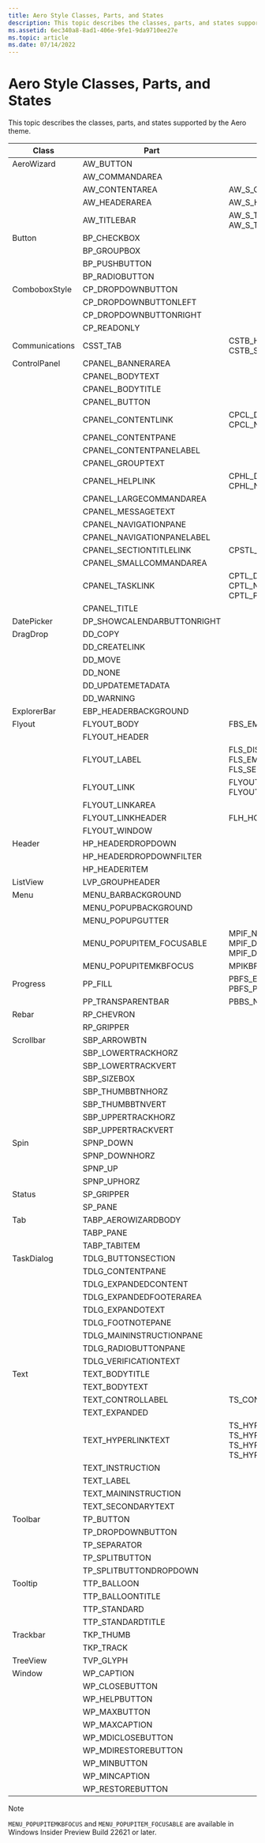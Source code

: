 ```yaml
---
title: Aero Style Classes, Parts, and States
description: This topic describes the classes, parts, and states supported by the Aero theme.
ms.assetid: 6ec340a8-8ad1-406e-9fe1-9da9710ee27e
ms.topic: article
ms.date: 07/14/2022
---
```


# Aero Style Classes, Parts, and States

This topic describes the classes, parts, and states supported by the Aero theme.



| Class          | Part                        | States                                                                                     |
|----------------|-----------------------------|--------------------------------------------------------------------------------------------|
| AeroWizard     | AW\_BUTTON                  |                                                                                            |
|                | AW\_COMMANDAREA             |                                                                                            |
|                | AW\_CONTENTAREA             | AW\_S\_CONTENTAREA\_NOMARGIN                                                               |
|                | AW\_HEADERAREA              | AW\_S\_HEADERAREA\_NOMARGIN                                                                |
|                | AW\_TITLEBAR                | AW\_S\_TITLEBAR\_ACTIVE, AW\_S\_TITLEBAR\_INACTIVE                                         |
| Button         | BP\_CHECKBOX                |                                                                                            |
|                | BP\_GROUPBOX                |                                                                                            |
|                | BP\_PUSHBUTTON              |                                                                                            |
|                | BP\_RADIOBUTTON             |                                                                                            |
| ComboboxStyle  | CP\_DROPDOWNBUTTON          |                                                                                            |
|                | CP\_DROPDOWNBUTTONLEFT      |                                                                                            |
|                | CP\_DROPDOWNBUTTONRIGHT     |                                                                                            |
|                | CP\_READONLY                |                                                                                            |
| Communications | CSST\_TAB                   | CSTB\_HOT, CSTB\_NORMAL, CSTB\_SELECTED                                                    |
| ControlPanel   | CPANEL\_BANNERAREA          |                                                                                            |
|                | CPANEL\_BODYTEXT            |                                                                                            |
|                | CPANEL\_BODYTITLE           |                                                                                            |
|                | CPANEL\_BUTTON              |                                                                                            |
|                | CPANEL\_CONTENTLINK         | CPCL\_DISABLED, CPCL\_HOT, CPCL\_NORMAL, CPCL\_PRESSED                                     |
|                | CPANEL\_CONTENTPANE         |                                                                                            |
|                | CPANEL\_CONTENTPANELABEL    |                                                                                            |
|                | CPANEL\_GROUPTEXT           |                                                                                            |
|                | CPANEL\_HELPLINK            | CPHL\_DISABLED, CPHL\_HOT, CPHL\_NORMAL, CPHL\_PRESSED                                     |
|                | CPANEL\_LARGECOMMANDAREA    |                                                                                            |
|                | CPANEL\_MESSAGETEXT         |                                                                                            |
|                | CPANEL\_NAVIGATIONPANE      |                                                                                            |
|                | CPANEL\_NAVIGATIONPANELABEL |                                                                                            |
|                | CPANEL\_SECTIONTITLELINK    | CPSTL\_HOT, CPSTL\_NORMAL                                                                  |
|                | CPANEL\_SMALLCOMMANDAREA    |                                                                                            |
|                | CPANEL\_TASKLINK            | CPTL\_DISABLED, CPTL\_HOT, CPTL\_NORMAL, CPTL\_PAGE, CPTL\_PRESSED                         |
|                | CPANEL\_TITLE               |                                                                                            |
| DatePicker     | DP\_SHOWCALENDARBUTTONRIGHT |                                                                                            |
| DragDrop       | DD\_COPY                    |                                                                                            |
|                | DD\_CREATELINK              |                                                                                            |
|                | DD\_MOVE                    |                                                                                            |
|                | DD\_NONE                    |                                                                                            |
|                | DD\_UPDATEMETADATA          |                                                                                            |
|                | DD\_WARNING                 |                                                                                            |
| ExplorerBar    | EBP\_HEADERBACKGROUND       |                                                                                            |
| Flyout         | FLYOUT\_BODY                | FBS\_EMPHASIZED, FBS\_NORMAL                                                               |
|                | FLYOUT\_HEADER              |                                                                                            |
|                | FLYOUT\_LABEL               | FLS\_DISABLED, FLS\_EMPHASIZED, FLS\_NORMAL, FLS\_SELECTED                                 |
|                | FLYOUT\_LINK                | FLYOUTLINK\_HOVER, FLYOUTLINK\_NORMAL                                                      |
|                | FLYOUT\_LINKAREA            |                                                                                            |
|                | FLYOUT\_LINKHEADER          | FLH\_HOVER, FLH\_NORMAL                                                                    |
|                | FLYOUT\_WINDOW              |                                                                                            |
| Header         | HP\_HEADERDROPDOWN          |                                                                                            |
|                | HP\_HEADERDROPDOWNFILTER    |                                                                                            |
|                | HP\_HEADERITEM              |                                                                                            |
| ListView       | LVP\_GROUPHEADER            |                                                                                            |
| Menu           | MENU\_BARBACKGROUND         |                                                                                            |
|                | MENU\_POPUPBACKGROUND       |                                                                                            |
|                | MENU\_POPUPGUTTER           |                                                                                            |
|                | MENU\_POPUPITEM\_FOCUSABLE  | MPIF\_NORMAL, MPIF\_HOT, MPIF\_DISABLED, MPIF\_DISABLEDHOT                                                                                           |
|                | MENU\_POPUPITEMKBFOCUS      | MPIKBFOCUS\_NORMAL                                                                         |
| Progress       | PP\_FILL                    | PBFS\_ERROR, PBFS\_PARTIAL, PBFS\_PAUSED                                                   |
|                | PP\_TRANSPARENTBAR          | PBBS\_NORMAL, PBBS\_PARTIAL                                                                |
| Rebar          | RP\_CHEVRON                 |                                                                                            |
|                | RP\_GRIPPER                 |                                                                                            |
| Scrollbar      | SBP\_ARROWBTN               |                                                                                            |
|                | SBP\_LOWERTRACKHORZ         |                                                                                            |
|                | SBP\_LOWERTRACKVERT         |                                                                                            |
|                | SBP\_SIZEBOX                |                                                                                            |
|                | SBP\_THUMBBTNHORZ           |                                                                                            |
|                | SBP\_THUMBBTNVERT           |                                                                                            |
|                | SBP\_UPPERTRACKHORZ         |                                                                                            |
|                | SBP\_UPPERTRACKVERT         |                                                                                            |
| Spin           | SPNP\_DOWN                  |                                                                                            |
|                | SPNP\_DOWNHORZ              |                                                                                            |
|                | SPNP\_UP                    |                                                                                            |
|                | SPNP\_UPHORZ                |                                                                                            |
| Status         | SP\_GRIPPER                 |                                                                                            |
|                | SP\_PANE                    |                                                                                            |
| Tab            | TABP\_AEROWIZARDBODY        |                                                                                            |
|                | TABP\_PANE                  |                                                                                            |
|                | TABP\_TABITEM               |                                                                                            |
| TaskDialog     | TDLG\_BUTTONSECTION         |                                                                                            |
|                | TDLG\_CONTENTPANE           |                                                                                            |
|                | TDLG\_EXPANDEDCONTENT       |                                                                                            |
|                | TDLG\_EXPANDEDFOOTERAREA    |                                                                                            |
|                | TDLG\_EXPANDOTEXT           |                                                                                            |
|                | TDLG\_FOOTNOTEPANE          |                                                                                            |
|                | TDLG\_MAININSTRUCTIONPANE   |                                                                                            |
|                | TDLG\_RADIOBUTTONPANE       |                                                                                            |
|                | TDLG\_VERIFICATIONTEXT      |                                                                                            |
| Text           | TEXT\_BODYTITLE             |                                                                                            |
|                | TEXT\_BODYTEXT              |                                                                                            |
|                | TEXT\_CONTROLLABEL          | TS\_CONTROLLABEL\_DISABLED                                                                 |
|                | TEXT\_EXPANDED              |                                                                                            |
|                | TEXT\_HYPERLINKTEXT         | TS\_HYPERLINK\_DISABLED, TS\_HYPERLINK\_HOT, TS\_HYPERLINK\_NORMAL, TS\_HYPERLINK\_PRESSED |
|                | TEXT\_INSTRUCTION           |                                                                                            |
|                | TEXT\_LABEL                 |                                                                                            |
|                | TEXT\_MAININSTRUCTION       |                                                                                            |
|                | TEXT\_SECONDARYTEXT         |                                                                                            |
| Toolbar        | TP\_BUTTON                  |                                                                                            |
|                | TP\_DROPDOWNBUTTON          |                                                                                            |
|                | TP\_SEPARATOR               |                                                                                            |
|                | TP\_SPLITBUTTON             |                                                                                            |
|                | TP\_SPLITBUTTONDROPDOWN     |                                                                                            |
| Tooltip        | TTP\_BALLOON                |                                                                                            |
|                | TTP\_BALLOONTITLE           |                                                                                            |
|                | TTP\_STANDARD               |                                                                                            |
|                | TTP\_STANDARDTITLE          |                                                                                            |
| Trackbar       | TKP\_THUMB                  |                                                                                            |
|                | TKP\_TRACK                  |                                                                                            |
| TreeView       | TVP\_GLYPH                  |                                                                                            |
| Window         | WP\_CAPTION                 |                                                                                            |
|                | WP\_CLOSEBUTTON             |                                                                                            |
|                | WP\_HELPBUTTON              |                                                                                            |
|                | WP\_MAXBUTTON               |                                                                                            |
|                | WP\_MAXCAPTION              |                                                                                            |
|                | WP\_MDICLOSEBUTTON          |                                                                                            |
|                | WP\_MDIRESTOREBUTTON        |                                                                                            |
|                | WP\_MINBUTTON               |                                                                                            |
|                | WP\_MINCAPTION              |                                                                                            |
|                | WP\_RESTOREBUTTON           |                                                                                            |

> [!NOTE]
> `MENU_POPUPITEMKBFOCUS` and `MENU_POPUPITEM_FOCUSABLE` are available in Windows Insider Preview Build 22621 or later.
